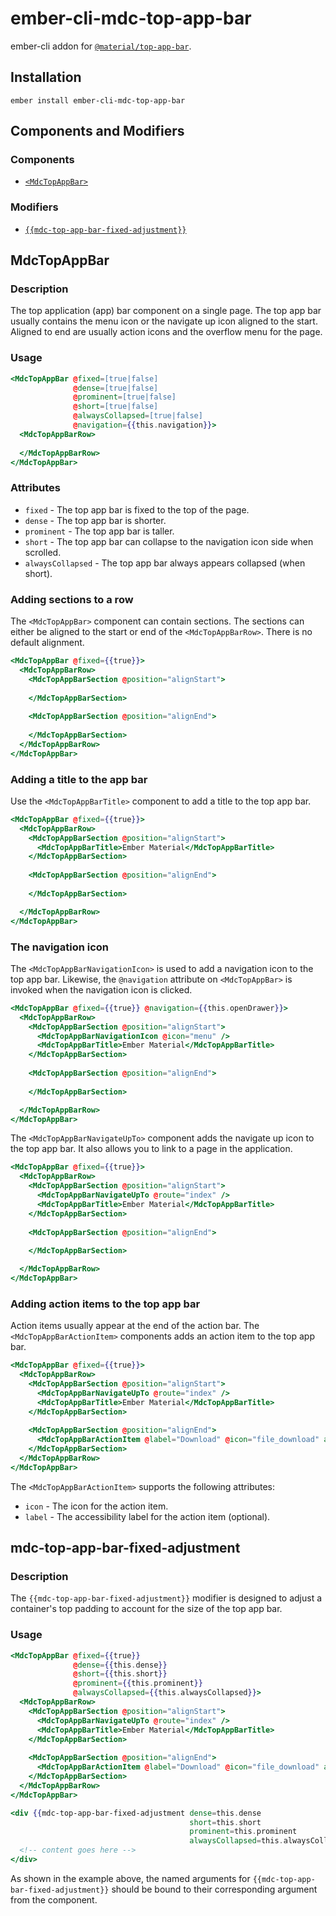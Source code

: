 ember-cli-mdc-top-app-bar
==========================

ember-cli addon for [`@material/top-app-bar`](https://github.com/material-components/material-components-web/tree/master/packages/mdc-top-app-bar).

Installation
------------

    ember install ember-cli-mdc-top-app-bar

Components and Modifiers
--------------------------

### Components

* [`<MdcTopAppBar>`](#MdcTopAppBar)

### Modifiers 

* [`{{mdc-top-app-bar-fixed-adjustment}}`](#mdc-top-app-bar-fixed-adjustment)

MdcTopAppBar
---------------------

### Description

The top application (app) bar component on a single page. The top app bar usually contains
the menu icon or the navigate up icon aligned to the start. Aligned to end are usually action
icons and the overflow menu for the page.

### Usage

```handlebars
<MdcTopAppBar @fixed=[true|false] 
              @dense=[true|false]
              @prominent=[true|false]
              @short=[true|false]
              @alwaysCollapsed=[true|false]
              @navigation={{this.navigation}}>
  <MdcTopAppBarRow>
  
  </MdcTopAppBarRow>
</MdcTopAppBar>
```

### Attributes

* `fixed` - The top app bar is fixed to the top of the page.
* `dense` - The top app bar is shorter.
* `prominent` - The top app bar is taller.
* `short` - The top app bar can collapse to the navigation icon side when scrolled.
* `alwaysCollapsed` - The top app bar always appears collapsed (when short).

### Adding sections to a row

The `<MdcTopAppBar>` component can contain sections. The sections can either be aligned
to the start or end of the `<MdcTopAppBarRow>`. There is no default alignment.

```handlebars
<MdcTopAppBar @fixed={{true}}>
  <MdcTopAppBarRow>
    <MdcTopAppBarSection @position="alignStart">
    
    </MdcTopAppBarSection>
  
    <MdcTopAppBarSection @position="alignEnd">
      
    </MdcTopAppBarSection>
  </MdcTopAppBarRow>
</MdcTopAppBar>
```

### Adding a title to the app bar

Use the `<MdcTopAppBarTitle>` component to add a title to the top app bar.

```handlebars
<MdcTopAppBar @fixed={{true}}>
  <MdcTopAppBarRow>
    <MdcTopAppBarSection @position="alignStart">
      <MdcTopAppBarTitle>Ember Material</MdcTopAppBarTitle>
    </MdcTopAppBarSection>
  
    <MdcTopAppBarSection @position="alignEnd">
      
    </MdcTopAppBarSection>

  </MdcTopAppBarRow>
</MdcTopAppBar>
```

### The navigation icon

The `<MdcTopAppBarNavigationIcon>` is used to add a navigation icon to the top app bar.
Likewise, the `@navigation` attribute on `<MdcTopAppBar>` is invoked when the navigation
icon is clicked.

```handlebars
<MdcTopAppBar @fixed={{true}} @navigation={{this.openDrawer}}>
  <MdcTopAppBarRow>
    <MdcTopAppBarSection @position="alignStart">
      <MdcTopAppBarNavigationIcon @icon="menu" />
      <MdcTopAppBarTitle>Ember Material</MdcTopAppBarTitle>
    </MdcTopAppBarSection>
  
    <MdcTopAppBarSection @position="alignEnd">
      
    </MdcTopAppBarSection>

  </MdcTopAppBarRow>
</MdcTopAppBar>
```

The `<MdcTopAppBarNavigateUpTo>` component adds the navigate up icon to the top 
app bar. It also allows you to link to a page in the application.

```handlebars
<MdcTopAppBar @fixed={{true}}>
  <MdcTopAppBarRow>
    <MdcTopAppBarSection @position="alignStart">
      <MdcTopAppBarNavigateUpTo @route="index" />
      <MdcTopAppBarTitle>Ember Material</MdcTopAppBarTitle>
    </MdcTopAppBarSection>
  
    <MdcTopAppBarSection @position="alignEnd">
      
    </MdcTopAppBarSection>

  </MdcTopAppBarRow>
</MdcTopAppBar>
```

### Adding action items to the top app bar

Action items usually appear at the end of the action bar. The `<MdcTopAppBarActionItem>`
components adds an action item to the top app bar.

```handlebars
<MdcTopAppBar @fixed={{true}}>
  <MdcTopAppBarRow>
    <MdcTopAppBarSection @position="alignStart">
      <MdcTopAppBarNavigateUpTo @route="index" />
      <MdcTopAppBarTitle>Ember Material</MdcTopAppBarTitle>
    </MdcTopAppBarSection>
  
    <MdcTopAppBarSection @position="alignEnd">
      <MdcTopAppBarActionItem @label="Download" @icon="file_download" alt="Download" />
    </MdcTopAppBarSection>
  </MdcTopAppBarRow>
</MdcTopAppBar>
```

The `<MdcTopAppBarActionItem>` supports the following attributes:

* `icon` - The icon for the action item.
* `label` - The accessibility label for the action item (optional).

mdc-top-app-bar-fixed-adjustment
---------------------------------

### Description

The `{{mdc-top-app-bar-fixed-adjustment}}` modifier is designed to adjust a container's
top padding to account for the size of the top app bar.

### Usage

```handlebars
<MdcTopAppBar @fixed={{true}} 
              @dense={{this.dense}}
              @short={{this.short}}
              @prominent={{this.prominent}} 
              @alwaysCollapsed={{this.alwaysCollapsed}}>
  <MdcTopAppBarRow>
    <MdcTopAppBarSection @position="alignStart">
      <MdcTopAppBarNavigateUpTo @route="index" />
      <MdcTopAppBarTitle>Ember Material</MdcTopAppBarTitle>
    </MdcTopAppBarSection>
  
    <MdcTopAppBarSection @position="alignEnd">
      <MdcTopAppBarActionItem @label="Download" @icon="file_download" alt="Download" />
    </MdcTopAppBarSection>
  </MdcTopAppBarRow>
</MdcTopAppBar>

<div {{mdc-top-app-bar-fixed-adjustment dense=this.dense 
                                        short=this.short
                                        prominent=this.prominent
                                        alwaysCollapsed=this.alwaysCollapsed}}>
  <!-- content goes here -->
</div>
```

As shown in the example above, the named arguments for `{{mdc-top-app-bar-fixed-adjustment}}`
should be bound to their corresponding argument from the <MdcTopAppBar> component.
